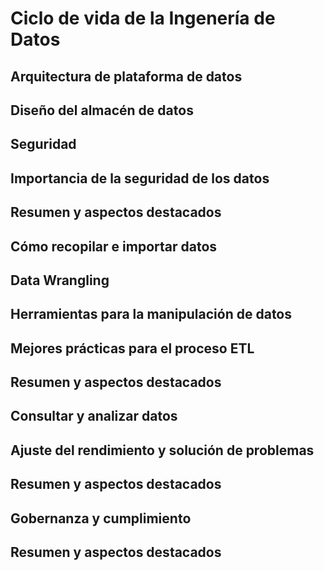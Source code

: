 # Ciclo de vida de la Ingenería de Datos

## Arquitectura de plataforma de datos 

## Diseño del almacén de datos 

## Seguridad 

## Importancia de la seguridad de los datos 

## Resumen y aspectos destacados 

## Cómo recopilar e importar datos 

## Data Wrangling

## Herramientas para la manipulación de datos 

## Mejores prácticas para el proceso ETL 

## Resumen y aspectos destacados 

## Consultar y analizar datos 

## Ajuste del rendimiento y solución de problemas 

## Resumen y aspectos destacados 

## Gobernanza y cumplimiento 

## Resumen y aspectos destacados
